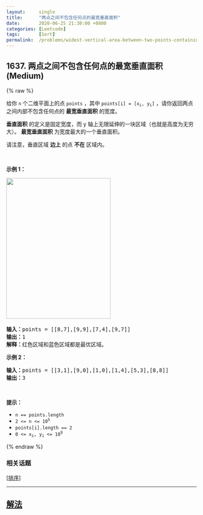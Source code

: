 ```yaml
---
layout:     single
title:      "两点之间不包含任何点的最宽垂直面积"
date:       2020-06-25 21:30:00 +0800
categories: [Leetcode]
tags:       [Sort]
permalink:  /problems/widest-vertical-area-between-two-points-containing-no-points/
---
```


## 1637. 两点之间不包含任何点的最宽垂直面积 (Medium)

{% raw %}

<p>给你 <code>n</code> 个二维平面上的点 <code>points</code> ，其中 <code>points[i] = [x<sub>i</sub>, y<sub>i</sub>]</code> ，请你返回两点之间内部不包含任何点的 <strong>最宽垂直面积</strong> 的宽度。</p>

<p><strong>垂直面积</strong> 的定义是固定宽度，而 y 轴上无限延伸的一块区域（也就是高度为无穷大）。 <strong>最宽垂直面积</strong> 为宽度最大的一个垂直面积。</p>

<p>请注意，垂直区域 <strong>边上</strong> 的点 <strong>不在</strong> 区域内。</p>

<p> </p>

<p><strong>示例 1：</strong></p>
<img alt="" src="https://assets.leetcode-cn.com/aliyun-lc-upload/uploads/2020/10/31/points3.png" style="width: 276px; height: 371px;" />​
<pre>
<b>输入：</b>points = [[8,7],[9,9],[7,4],[9,7]]
<b>输出：</b>1
<b>解释：</b>红色区域和蓝色区域都是最优区域。
</pre>

<p><strong>示例 2：</strong></p>

<pre>
<b>输入：</b>points = [[3,1],[9,0],[1,0],[1,4],[5,3],[8,8]]
<b>输出：</b>3
</pre>

<p> </p>

<p><strong>提示：</strong></p>

<ul>
	<li><code>n == points.length</code></li>
	<li><code>2 <= n <= 10<sup>5</sup></code></li>
	<li><code>points[i].length == 2</code></li>
	<li><code>0 <= x<sub>i</sub>, y<sub>i</sub> <= 10<sup>9</sup></code></li>
</ul>

{% endraw %}

### 相关话题
  [[排序](https://github.com/openset/leetcode/tree/master/tag/sort/README.md)]

---

## [解法](https://github.com/openset/leetcode/tree/master/problems/widest-vertical-area-between-two-points-containing-no-points)

